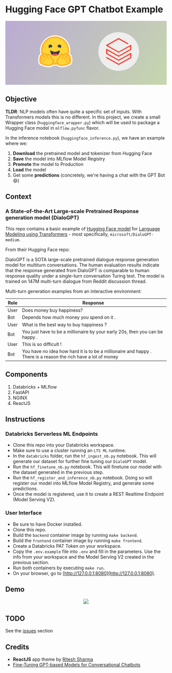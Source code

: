 # Hugging Face GPT Chatbot Example

<div align="center"><img src="https://github.com/rafaelvp-db/dialogpt-larry/blob/master/img/hf.png?raw=true"></div>

## Objective

**TLDR**: NLP models often have quite a specific set of inputs. With Transformers models this is no different. In this project, we create a small Wrapper class (```huggingface_wrapper.py```) which will be used to package a Hugging Face model in ```mlflow.pyfunc``` flavor.

In the inference notebook (```huggingface_inference.py```), we have an example where we:

1. **Download** the pretrained model and tokenizer from Hugging Face
2. **Save** the model into MLflow Model Registry
3. **Promote** the model to Production
4. **Load** the model
5. Get some **predictions** (concretely, we're having a chat with the GPT Bot 😄)

## Context

### A State-of-the-Art Large-scale Pretrained Response generation model (DialoGPT)

This repo contains a basic example of [Hugging Face model](https://huggingface.co/microsoft/DialoGPT-medium) for [Language Modeling using Transformers](https://huggingface.co/docs/transformers/tasks/language_modeling) - most specifically, ```microsoft/DialoGPT-medium```.

From their Hugging Face repo:

DialoGPT is a SOTA large-scale pretrained dialogue response generation model for multiturn conversations. The human evaluation results indicate that the response generated from DialoGPT is comparable to human response quality under a single-turn conversation Turing test. The model is trained on 147M multi-turn dialogue from Reddit discussion thread.

Multi-turn generation examples from an interactive environment:

| **Role** | **Response**                                                                                                       |
|------|----------------------------------------------------------------------------------------------------------------|
| User | Does money buy happiness?                                                                                      |
| Bot  | Depends how much money you spend on it .                                                                       |
| User | What is the best way to buy happiness ?                                                                        |
| Bot  | You just have to be a millionaire by your early 20s, then you can be happy .                                   |
| User | This is so difficult !                                                                                         |
| Bot  | You have no idea how hard it is to be a millionaire and happy . There is a reason the rich have a lot of money |


## Components

1. Databricks + MLflow
2. FastAPI
3. NGINX
4. ReactJS

## Instructions

### Databricks Serverless ML Endpoints

* Clone this repo into your Databricks workspace.
* Make sure to use a cluster running an `LTS ML` runtime.
* In the `databricks` folder, run the `hf_ingest_nb.py` notebook. This will generate our dataset for further fine tuning our `DialoGPT` model.
* Run the `hf_finetune_nb.py` notebook. This will finetune our model with the dataset generated in the previous step.
* Run the `hf_register_and_inference_nb.py` notebook. Doing so will register our model into MLflow Model Registry, and generate some predictions.
* Once the model is registered, use it to create a REST Realtime Endpoint (Model Serving V2).
### User Interface

* Be sure to have Docker installed.
* Clone this repo.
* Build the `backend` container image by running `make backend`.
* Build the `frontend` container image by running `make frontend`.
* Create a Databricks PAT Token on your workspace.
* Copy the `.env.example` file into `.env` and fill in the parameters. Use the info from your workspace and the Model Serving V2 created in the previous section.
* Run both containers by executing `make run`.
* On your browser, go to [http://127.0.0.1:8080](http://127.0.0.1:8080).

## Demo

<div align="center"><img src="https://github.com/databricks/gpt-chatbot-example/blob/master/img/demo3.gif?raw=true"></div>

## TODO

See the [issues](https://github.com/databricks/gpt-chatbot-example/issues) section

## Credits

* **ReactJS** app theme by [Ritesh Sharma](https://github.com/ritesh-sharma33)
* [Fine-Tuning GPT-based Models for Conversational Chatbots](https://github.com/ncoop57/i-am-a-nerd/blob/master/_notebooks/2020-05-12-chatbot-part-1.ipynb)

